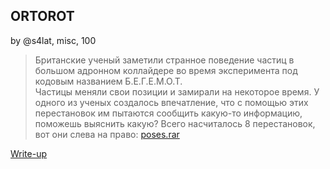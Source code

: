 ## ORTOROT
by @s4lat, misc, 100

> Британские ученый заметили странное поведение частиц в большом адронном коллайдере во время эксперимента под кодовым названием Б.Е.Г.Е.М.О.Т.  
> Частицы меняли свои позиции и замирали на некоторое время. У одного из ученых создалось впечатление, что с помощью этих перестановок им пытаются сообщить какую-то информацию, поможешь выяснить какую? Всего насчиталось 8 перестановок, вот они слева на право: [poses.rar](poses.rar)

[Write-up](WRITEUP.md)
